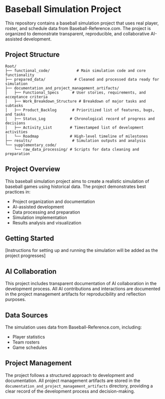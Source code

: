 # Baseball Simulation Project

This repository contains a baseball simulation project that uses real player, roster, and schedule data from Baseball-Reference.com. The project is organized to demonstrate transparent, reproducible, and collaborative AI-assisted development.

## Project Structure

```
Root/
├── functional_code/            # Main simulation code and core functionality
├── prepared_data/             # Cleaned and processed data ready for simulation
├── documentation_and_project_management_artifacts/
│   ├── Functional_Specs      # User stories, requirements, and acceptance criteria
│   ├── Work_Breakdown_Structure # Breakdown of major tasks and subtasks
│   ├── Product_Backlog       # Prioritized list of features, bugs, and tasks
│   ├── Status_Log           # Chronological record of progress and decisions
│   ├── Activity_List        # Timestamped list of development activities
│   └── Roadmap              # High-level timeline of milestones
├── results/                  # Simulation outputs and analysis
└── supplementary_code/
    └── raw_data_processing/ # Scripts for data cleaning and preparation
```

## Project Overview

This baseball simulation project aims to create a realistic simulation of baseball games using historical data. The project demonstrates best practices in:
- Project organization and documentation
- AI-assisted development
- Data processing and preparation
- Simulation implementation
- Results analysis and visualization

## Getting Started

[Instructions for setting up and running the simulation will be added as the project progresses]

## AI Collaboration

This project includes transparent documentation of AI collaboration in the development process. All AI contributions and interactions are documented in the project management artifacts for reproducibility and reflection purposes.

## Data Sources

The simulation uses data from Baseball-Reference.com, including:
- Player statistics
- Team rosters
- Game schedules

## Project Management

The project follows a structured approach to development and documentation. All project management artifacts are stored in the `documentation_and_project_management_artifacts` directory, providing a clear record of the development process and decision-making.
